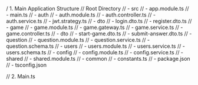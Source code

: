 / 1. Main Application Structure
// Root Directory
// - src
// - app.module.ts
// - main.ts
// - auth
// - auth.module.ts
// - auth.controller.ts
// - auth.service.ts
// - jwt.strategy.ts
// - dto
// - login.dto.ts
// - register.dto.ts
// - game
// - game.module.ts
// - game.gateway.ts
// - game.service.ts
// - game.controller.ts
// - dto
// - start-game.dto.ts
// - submit-answer.dto.ts
// - question
// - question.module.ts
// - question.service.ts
// - question.schema.ts
// - users
// - users.module.ts
// - users.service.ts
// - users.schema.ts
// - config
// - config.module.ts
// - config.service.ts
// - shared
// - shared.module.ts
// - common
// - constants.ts
// - package.json
// - tsconfig.json

// 2. Main.ts
